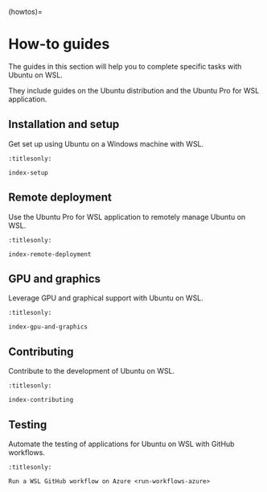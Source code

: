 (howtos)=

# How-to guides

The guides in this section will help you to complete specific tasks with Ubuntu
on WSL.

They include guides on the Ubuntu distribution and the Ubuntu Pro for WSL
application.

## Installation and setup

Get set up using Ubuntu on a Windows machine with WSL.

```{toctree}
:titlesonly:

index-setup

```

## Remote deployment

Use the Ubuntu Pro for WSL application to remotely manage Ubuntu on WSL.

```{toctree}
:titlesonly:

index-remote-deployment

```

## GPU and graphics

Leverage GPU and graphical support with Ubuntu on WSL.

```{toctree}
:titlesonly:

index-gpu-and-graphics

```

## Contributing

Contribute to the development of Ubuntu on WSL.

```{toctree}
:titlesonly:

index-contributing

```

## Testing

Automate the testing of applications for Ubuntu on WSL with GitHub workflows.

```{toctree}
:titlesonly:

Run a WSL GitHub workflow on Azure <run-workflows-azure>

```
